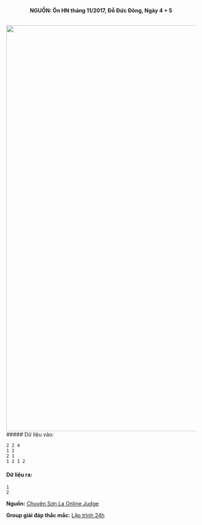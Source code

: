 **<center>NGUỒN: Ôn HN tháng 11/2017, Đỗ Đức Đông, Ngày 4 + 5</center>**
<br>

<img src="/images/problems/1032/sctab.svg" width=1080px>##### Dữ liệu vào:
```
2 2 4
1 2
2 1
1 2 1 2
```

#### Dữ liệu ra:
```
1
2
```
**Nguồn:** [Chuyên Sơn La Online Judge](http://csloj.ddns.net/)

**Group giải đáp thắc mắc:** [Lập trình 24h](https://www.facebook.com/groups/1386904321519984)